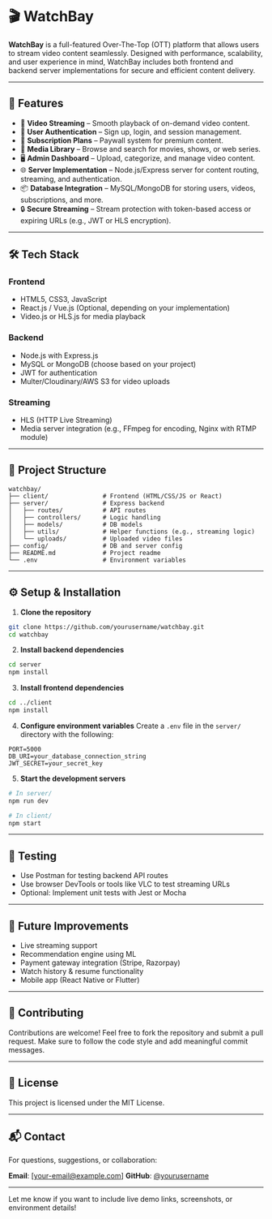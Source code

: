 # 🎬 WatchBay

**WatchBay** is a full-featured Over-The-Top (OTT) platform that allows users to stream video content seamlessly. Designed with performance, scalability, and user experience in mind, WatchBay includes both frontend and backend server implementations for secure and efficient content delivery.

---

## 🚀 Features

* 🎥 **Video Streaming** – Smooth playback of on-demand video content.
* 👤 **User Authentication** – Sign up, login, and session management.
* 🧾 **Subscription Plans** – Paywall system for premium content.
* 📁 **Media Library** – Browse and search for movies, shows, or web series.
* 🖥️ **Admin Dashboard** – Upload, categorize, and manage video content.
* 🌐 **Server Implementation** – Node.js/Express server for content routing, streaming, and authentication.
* 📦 **Database Integration** – MySQL/MongoDB for storing users, videos, subscriptions, and more.
* 🔒 **Secure Streaming** – Stream protection with token-based access or expiring URLs (e.g., JWT or HLS encryption).

---

## 🛠️ Tech Stack

### Frontend

* HTML5, CSS3, JavaScript
* React.js / Vue.js (Optional, depending on your implementation)
* Video.js or HLS.js for media playback

### Backend

* Node.js with Express.js
* MySQL or MongoDB (choose based on your project)
* JWT for authentication
* Multer/Cloudinary/AWS S3 for video uploads

### Streaming

* HLS (HTTP Live Streaming)
* Media server integration (e.g., FFmpeg for encoding, Nginx with RTMP module)

---

## 📁 Project Structure

```
watchbay/
├── client/               # Frontend (HTML/CSS/JS or React)
├── server/               # Express backend
│   ├── routes/           # API routes
│   ├── controllers/      # Logic handling
│   ├── models/           # DB models
│   ├── utils/            # Helper functions (e.g., streaming logic)
│   └── uploads/          # Uploaded video files
├── config/               # DB and server config
├── README.md             # Project readme
└── .env                  # Environment variables
```

---

## ⚙️ Setup & Installation

1. **Clone the repository**

```bash
git clone https://github.com/yourusername/watchbay.git
cd watchbay
```

2. **Install backend dependencies**

```bash
cd server
npm install
```

3. **Install frontend dependencies**

```bash
cd ../client
npm install
```

4. **Configure environment variables**
   Create a `.env` file in the `server/` directory with the following:

```env
PORT=5000
DB_URI=your_database_connection_string
JWT_SECRET=your_secret_key
```

5. **Start the development servers**

```bash
# In server/
npm run dev

# In client/
npm start
```

---

## 🧪 Testing

* Use Postman for testing backend API routes
* Use browser DevTools or tools like VLC to test streaming URLs
* Optional: Implement unit tests with Jest or Mocha

---

## 📌 Future Improvements

* Live streaming support
* Recommendation engine using ML
* Payment gateway integration (Stripe, Razorpay)
* Watch history & resume functionality
* Mobile app (React Native or Flutter)

---

## 🤝 Contributing

Contributions are welcome! Feel free to fork the repository and submit a pull request. Make sure to follow the code style and add meaningful commit messages.

---

## 📄 License

This project is licensed under the MIT License.

---

## 📬 Contact

For questions, suggestions, or collaboration:

**Email**: \[[your-email@example.com](mailto:your-email@example.com)]
**GitHub**: [@yourusername](https://github.com/yourusername)

---

Let me know if you want to include live demo links, screenshots, or environment details!
